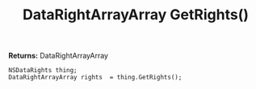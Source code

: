 ﻿---
uid: crmscript_ref_NSDataRights_GetRights
title: DataRightArrayArray GetRights()
intellisense: NSDataRights.GetRights
keywords: NSDataRights, GetRights
so.topic: reference
---



**Returns:** DataRightArrayArray


```crmscript
NSDataRights thing;
DataRightArrayArray rights  = thing.GetRights();
```


